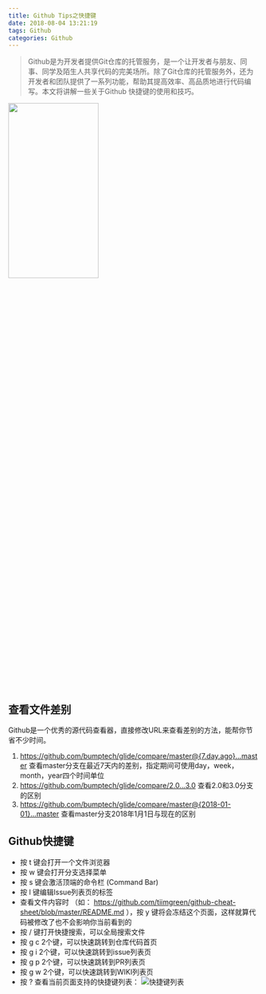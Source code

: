 ```yaml
---
title: Github Tips之快捷键
date: 2018-08-04 13:21:19
tags: Github
categories: Github
---
```



> Github是为开发者提供Git仓库的托管服务，是一个让开发者与朋友、同事、同学及陌生人共享代码的完美场所。除了Git仓库的托管服务外，还为开发者和团队提供了一系列功能，帮助其提高效率、高品质地进行代码编写。本文将讲解一些关于Github 快捷键的使用和技巧。

<img src="http://wanghaoxun.com/github_logo.png" width="60%" height="30%">

<!-- more -->

## 查看文件差别

Github是一个优秀的源代码查看器，直接修改URL来查看差别的方法，能帮你节省不少时间。

1. https://github.com/bumptech/glide/compare/master@{7.day.ago}...master 查看master分支在最近7天内的差别，指定期间可使用day，week，month，year四个时间单位
2. https://github.com/bumptech/glide/compare/2.0...3.0 查看2.0和3.0分支的区别
3. https://github.com/bumptech/glide/compare/master@{2018-01-01}...master 查看master分支2018年1月1日与现在的区别

## Github快捷键

* 按 t 键会打开一个文件浏览器
* 按 w 键会打开分支选择菜单
* 按 s 键会激活顶端的命令栏 (Command Bar)
* 按 l 键编辑Issue列表页的标签
* 查看文件内容时 （如： https://github.com/tiimgreen/github-cheat-sheet/blob/master/README.md ），按 y 键将会冻结这个页面，这样就算代码被修改了也不会影响你当前看到的
* 按 / 键打开快捷搜索，可以全局搜索文件
* 按 g c 2个键，可以快速跳转到仓库代码首页
* 按 g i 2个键，可以快速跳转到issue列表页
* 按 g p 2个键，可以快速跳转到PR列表页
* 按 g w 2个键，可以快速跳转到WIKI列表页
* 按 ? 查看当前页面支持的快捷键列表：
![快捷键列表](http://wanghaoxun.com/github_keymap.jpg)


